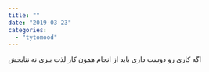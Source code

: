 ```yaml
---
title: ""
date: "2019-03-23"
categories: 
  - "tytomood"
---
```


اگه کاری رو دوست داری باید از انجام همون کار لذت ببری نه نتایجش
